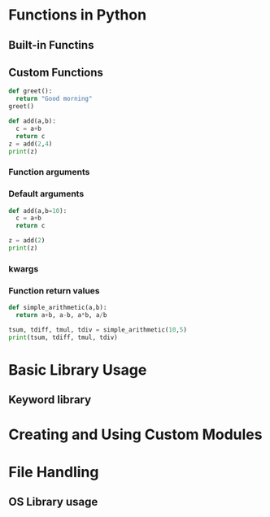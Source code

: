 # Functions in Python

## Built-in Functins

## Custom Functions
```python
def greet():
  return "Good morning"
greet()
```

```python
def add(a,b):
  c = a+b
  return c
z = add(2,4)
print(z)
```
### Function arguments
### Default arguments
```python
def add(a,b=10):
  c = a+b
  return c

z = add(2)
print(z)
```
### kwargs

### Function return values

```python
def simple_arithmetic(a,b):
  return a+b, a-b, a*b, a/b

tsum, tdiff, tmul, tdiv = simple_arithmetic(10,5)
print(tsum, tdiff, tmul, tdiv)
```

# Basic Library Usage
## Keyword library

# Creating and Using Custom Modules

# File Handling
## OS Library usage